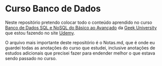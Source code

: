 # Curso Banco de Dados

Neste repositório pretendo colocar todo o conteúdo aprendido no curso [Banco de Dados SQL e NoSQL do Básico ao Avançado](https://www.udemy.com/course/curso-de-banco-de-dados-do-basico-ao-avancado/) da [Geek University](https://geekuniversity.com.br/) que estou fazendo no site [Udemy](https://www.udemy.com/).

O arquivo mais importante deste repositório é o Notas.md, que é onde eu guardei todas as anotações do curso que estudei, inclusive anotações de estudos adicionais que precisei fazer para endender melhor o que estava sendo passado no curso.